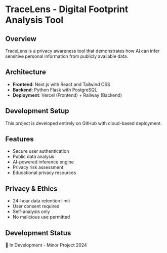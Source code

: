 # TraceLens - Digital Footprint Analysis Tool

## Overview
TraceLens is a privacy awareness tool that demonstrates how AI can infer sensitive personal information from publicly available data.

## Architecture
- **Frontend**: Next.js with React and Tailwind CSS
- **Backend**: Python Flask with PostgreSQL
- **Deployment**: Vercel (Frontend) + Railway (Backend)

## Development Setup
This project is developed entirely on GitHub with cloud-based deployment.

## Features
- Secure user authentication
- Public data analysis
- AI-powered inference engine
- Privacy risk assessment
- Educational privacy resources

## Privacy & Ethics
- 24-hour data retention limit
- User consent required
- Self-analysis only
- No malicious use permitted

## Development Status
🚧 In Development - Minor Project 2024
